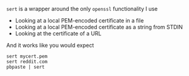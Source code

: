 `sert` is a wrapper around the only `openssl` functionality I use

* Looking at a local PEM-encoded certificate in a file
* Looking at a local PEM-encoded certificate as a string from STDIN
* Looking at the certificate of a URL

And it works like you would expect

```
sert mycert.pem
sert reddit.com
pbpaste | sert
```